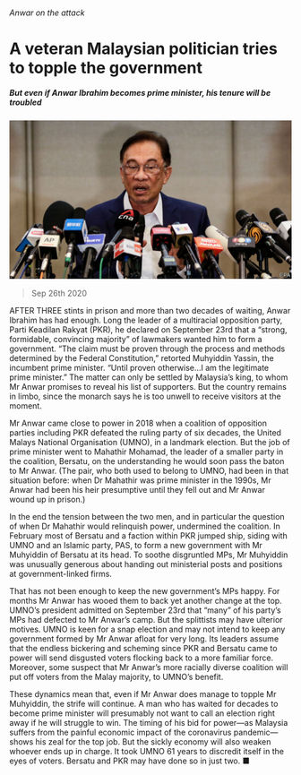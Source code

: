 ###### Anwar on the attack

# A veteran Malaysian politician tries to topple the government 

##### But even if Anwar Ibrahim becomes prime minister, his tenure will be troubled 

![image](images/20200926_ASP501.jpg) 

> Sep 26th 2020 

AFTER THREE stints in prison and more than two decades of waiting, Anwar Ibrahim has had enough. Long the leader of a multiracial opposition party, Parti Keadilan Rakyat (PKR), he declared on September 23rd that a “strong, formidable, convincing majority” of lawmakers wanted him to form a government. “The claim must be proven through the process and methods determined by the Federal Constitution,” retorted Muhyiddin Yassin, the incumbent prime minister. “Until proven otherwise…I am the legitimate prime minister.” The matter can only be settled by Malaysia’s king, to whom Mr Anwar promises to reveal his list of supporters. But the country remains in limbo, since the monarch says he is too unwell to receive visitors at the moment.

Mr Anwar came close to power in 2018 when a coalition of opposition parties including PKR defeated the ruling party of six decades, the United Malays National Organisation (UMNO), in a landmark election. But the job of prime minister went to Mahathir Mohamad, the leader of a smaller party in the coalition, Bersatu, on the understanding he would soon pass the baton to Mr Anwar. (The pair, who both used to belong to UMNO, had been in that situation before: when Dr Mahathir was prime minister in the 1990s, Mr Anwar had been his heir presumptive until they fell out and Mr Anwar wound up in prison.)


In the end the tension between the two men, and in particular the question of when Dr Mahathir would relinquish power, undermined the coalition. In February most of Bersatu and a faction within PKR jumped ship, siding with UMNO and an Islamic party, PAS, to form a new government with Mr Muhyiddin of Bersatu at its head. To soothe disgruntled MPs, Mr Muhyiddin was unusually generous about handing out ministerial posts and positions at government-linked firms.

That has not been enough to keep the new government’s MPs happy. For months Mr Anwar has wooed them to back yet another change at the top. UMNO’s president admitted on September 23rd that “many” of his party’s MPs had defected to Mr Anwar’s camp. But the splittists may have ulterior motives. UMNO is keen for a snap election and may not intend to keep any government formed by Mr Anwar afloat for very long. Its leaders assume that the endless bickering and scheming since PKR and Bersatu came to power will send disgusted voters flocking back to a more familiar force. Moreover, some suspect that Mr Anwar’s more racially diverse coalition will put off voters from the Malay majority, to UMNO’s benefit.

These dynamics mean that, even if Mr Anwar does manage to topple Mr Muhyiddin, the strife will continue. A man who has waited for decades to become prime minister will presumably not want to call an election right away if he will struggle to win. The timing of his bid for power—as Malaysia suffers from the painful economic impact of the coronavirus pandemic—shows his zeal for the top job. But the sickly economy will also weaken whoever ends up in charge. It took UMNO 61 years to discredit itself in the eyes of voters. Bersatu and PKR may have done so in just two. ■

